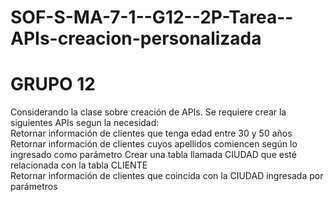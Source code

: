 # SOF-S-MA-7-1--G12--2P-Tarea--APIs-creacion-personalizada
# GRUPO 12
Considerando la clase sobre creación de APIs. Se requiere crear la siguientes APIs segun la necesidad:  
Retornar información de clientes que tenga edad entre 30 y 50 años 
Retornar información de clientes cuyos apellidos comiencen según lo ingresado como parámetro 
Crear una tabla llamada CIUDAD que esté relacionada con la tabla CLIENTE  
Retornar información de clientes que coincida con la CIUDAD ingresada por parámetros
